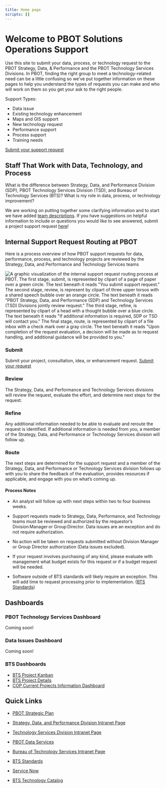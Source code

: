 ```yaml
---
title: Home page
scripts: []
---
```


# Welcome to PBOT Solutions Operations Support

Use this site to submit your data, process, or technology request to the PBOT Strategy, Data, & Performance and the PBOT Technology Services Divisions. In PBOT, finding the right group to meet a technology-related need can be a little confusing so we’ve put together information on these pages to help you understand the types of requests you can make and who will work on them so you get your ask to the right people.

Support Types:

- Data issue
- Existing technology enhancement
- Maps and GIS support
- New technology request
- Performance support 
- Process support
- Training needs

[Submit your support request](./requests)

## Staff That Work with Data, Technology, and Process 

What is the difference between Strategy, Data, and Performance Division (SDP), PBOT Technology Services Division (TSD), and Bureau of Technology Services (BTS)? What is my role in data, process, or technology improvement?

We are working on putting together some clarifying information and to start we have added [team descriptions](./team). If you have suggestions on helpful information to include or questions you would like to see answered, submit a project support request [here](./requests)!

## Internal Support Request Routing at PBOT

Here is a process overview of how PBOT support requests for data, performance, process, and technology projects are reviewed by the Strategy, Data, and Performance and Technology Services teams

![A graphic visualization of the internal support request routing process at PBOT. The first stage, submit, is represented by clipart of a page of paper over a green circle. The text beneath it reads "You submit support request." The second stage, review, is represent by clipart of three upper torsos with a shared speech bubble over an orange circle. The text beneath it reads "PBOT Strategy, Data, and Performance (SDP) and Technology Services (TSD) Divisions jointly review request." The third stage, refine, is represented by clipart of a head with a thought bubble over a blue circle. The text beneath it reads "If additional information is required, SDP or TSD will contact you." The final stage, route, is represented by clipart of a file inbox with a check mark over a gray circle. The text beneath it reads "Upon completion of the request evaluation, a decision will be made as to request handling, and additional guidance will be provided to you."](/img/timeline.png 'PBOT Solutions Operations Support requet timeline')

### Submit

Submit your project, consultation, idea, or enhancement request. [Submit your request](./requests)

### Review

The Strategy, Data, and Performance and Technology Services divisions will review the request, evaluate the effort, and determine next steps for the request.

### Refine

Any additional information needed to be able to evaluate and reroute the request is identified. If additional information is needed from you, a member of the Strategy, Data, and Performance or Technology Services division will follow up.

### Route

The next steps are determined for the support request and a member of the Strategy, Data, and Performance or Technology Services division follows up with you to share the feedback of the evaluation, provides resources if applicable, and engage with you on what’s coming up.

#### Process Notes

- An analyst will follow up with next steps within two to four business weeks.

- Support requests made to Strategy, Data, Performance, and Technology teams must be reviewed and authorized by the requestor’s Division Manager or Group Director. Data issues are an exception and do not require authorization.

- No action will be taken on requests submitted without Division Manager or Group Director authorization (Data issues excluded).

- If your request involves purchasing of any kind, please evaluate with management what budget exists for this request or if a budget request will be needed.

- Software outside of BTS standards will likely require an exception. This will add time to request processing prior to implementation. ([BTS Standards](https://www.portland.gov/omf/bts/org-and-principles/standards-and-strategies))

## Dashboards

### PBOT Technology Services Dashboard

Coming soon!

### Data Issues Dashboard

Coming soon!

### BTS Dashboards

- [BTS Project Kanban](https://portland.ppmpro.com/dashboard/uceNOUMTzRGTOJjhlqcI)
- [BTS Project Details](https://portland.ppmpro.com/dashboard/NruspJxYYcfervGzBGcD)
- [COP Current Projects Information Dashboard](https://portland.ppmpro.com/dashboard/GyqElKZbvmUKVicAinLR)

## Quick Links

- [PBOT Strategic Plan](https://employees.portland.gov/pbot/leadership-and-organizational-charts/pbot-strategic-plan)

- [Strategy, Data, and Performance Division Intranet Page](https://employees.portland.gov/pbot/strategy-data-and-performance)

- [Technology Services Division Intranet Page](https://employees.portland.gov/pbot/technology-resources)

- [PBOT Data Services](https://employees.portland.gov/pbot/strategy-data-and-performance/data-services)

- [Bureau of Technology Services Intranet Page](https://employees.portland.gov/technology)

- [BTS Standards](https://www.portland.gov/omf/bts/org-and-principles/standards-and-strategies)

- [Service Now](https://portland.service-now.com/sp)

- [BTS Technology Catalog](https://employees.portland.gov/technology/catalog)

